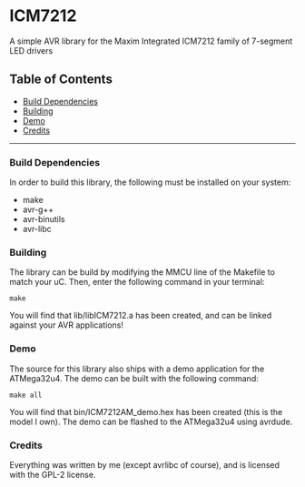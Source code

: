# ICM7212

A simple AVR library for the Maxim Integrated ICM7212 family of 7-segment LED drivers

## Table of Contents
 - [Build Dependencies](#build-dependencies)
 - [Building](#building)
 - [Demo](#demo)
 - [Credits](#credits)

---

### Build Dependencies

In order to build this library, the following must be installed on your system:

 - make
 - avr-g++
 - avr-binutils
 - avr-libc

### Building

The library can be build by modifying the MMCU line of the Makefile to match your uC. Then, enter the following command in your terminal:

`make`

You will find that lib/libICM7212.a has been created, and can be linked against your AVR applications!

### Demo

The source for this library also ships with a demo application for the ATMega32u4. The demo can be built with the following command:

`make all`

You will find that bin/ICM7212AM_demo.hex has been created (this is the model I own). The demo can be flashed to the ATMega32u4 using avrdude.

### Credits

Everything was written by me (except avrlibc of course), and is licensed with the GPL-2 license.